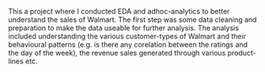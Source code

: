 This a project where I conducted EDA and adhoc-analytics to better understand the sales of Walmart.
The first step was some data cleaning and preparation to make the data useable for further analysis.
The analysis included understanding the various customer-types of Walmart and their behavioural patterns (e.g. is there any corelation between the ratings and the day of the week), the revenue sales generated through various product-lines etc.
